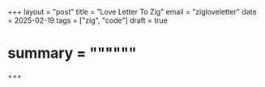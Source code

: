 +++
layout = "post"
title = "Love Letter To Zig"
email = "zigloveletter"
date = 2025-02-19
tags = ["zig", "code"]
draft = true

# summary = """"""
+++



